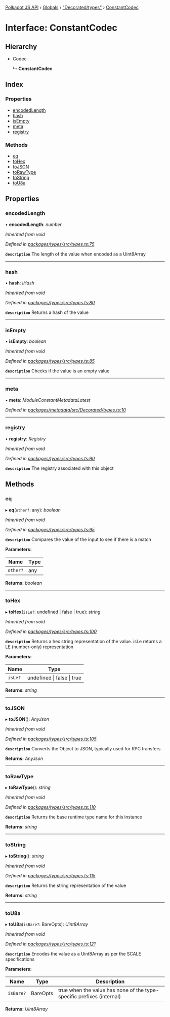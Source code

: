 [Polkadot JS API](../README.md) › [Globals](../globals.md) › ["Decorated/types"](../modules/_decorated_types_.md) › [ConstantCodec](_decorated_types_.constantcodec.md)

# Interface: ConstantCodec

## Hierarchy

* Codec

  ↳ **ConstantCodec**

## Index

### Properties

* [encodedLength](_decorated_types_.constantcodec.md#encodedlength)
* [hash](_decorated_types_.constantcodec.md#hash)
* [isEmpty](_decorated_types_.constantcodec.md#isempty)
* [meta](_decorated_types_.constantcodec.md#meta)
* [registry](_decorated_types_.constantcodec.md#registry)

### Methods

* [eq](_decorated_types_.constantcodec.md#eq)
* [toHex](_decorated_types_.constantcodec.md#tohex)
* [toJSON](_decorated_types_.constantcodec.md#tojson)
* [toRawType](_decorated_types_.constantcodec.md#torawtype)
* [toString](_decorated_types_.constantcodec.md#tostring)
* [toU8a](_decorated_types_.constantcodec.md#tou8a)

## Properties

###  encodedLength

• **encodedLength**: *number*

*Inherited from void*

*Defined in [packages/types/src/types.ts:75](https://github.com/polkadot-js/api/blob/774f41e6db/packages/types/src/types.ts#L75)*

**`description`** The length of the value when encoded as a Uint8Array

___

###  hash

• **hash**: *IHash*

*Inherited from void*

*Defined in [packages/types/src/types.ts:80](https://github.com/polkadot-js/api/blob/774f41e6db/packages/types/src/types.ts#L80)*

**`description`** Returns a hash of the value

___

###  isEmpty

• **isEmpty**: *boolean*

*Inherited from void*

*Defined in [packages/types/src/types.ts:85](https://github.com/polkadot-js/api/blob/774f41e6db/packages/types/src/types.ts#L85)*

**`description`** Checks if the value is an empty value

___

###  meta

• **meta**: *ModuleConstantMetadataLatest*

*Defined in [packages/metadata/src/Decorated/types.ts:10](https://github.com/polkadot-js/api/blob/774f41e6db/packages/metadata/src/Decorated/types.ts#L10)*

___

###  registry

• **registry**: *Registry*

*Inherited from void*

*Defined in [packages/types/src/types.ts:90](https://github.com/polkadot-js/api/blob/774f41e6db/packages/types/src/types.ts#L90)*

**`description`** The registry associated with this object

## Methods

###  eq

▸ **eq**(`other?`: any): *boolean*

*Inherited from void*

*Defined in [packages/types/src/types.ts:95](https://github.com/polkadot-js/api/blob/774f41e6db/packages/types/src/types.ts#L95)*

**`description`** Compares the value of the input to see if there is a match

**Parameters:**

Name | Type |
------ | ------ |
`other?` | any |

**Returns:** *boolean*

___

###  toHex

▸ **toHex**(`isLe?`: undefined | false | true): *string*

*Inherited from void*

*Defined in [packages/types/src/types.ts:100](https://github.com/polkadot-js/api/blob/774f41e6db/packages/types/src/types.ts#L100)*

**`description`** Returns a hex string representation of the value. isLe returns a LE (number-only) representation

**Parameters:**

Name | Type |
------ | ------ |
`isLe?` | undefined &#124; false &#124; true |

**Returns:** *string*

___

###  toJSON

▸ **toJSON**(): *AnyJson*

*Inherited from void*

*Defined in [packages/types/src/types.ts:105](https://github.com/polkadot-js/api/blob/774f41e6db/packages/types/src/types.ts#L105)*

**`description`** Converts the Object to JSON, typically used for RPC transfers

**Returns:** *AnyJson*

___

###  toRawType

▸ **toRawType**(): *string*

*Inherited from void*

*Defined in [packages/types/src/types.ts:110](https://github.com/polkadot-js/api/blob/774f41e6db/packages/types/src/types.ts#L110)*

**`description`** Returns the base runtime type name for this instance

**Returns:** *string*

___

###  toString

▸ **toString**(): *string*

*Inherited from void*

*Defined in [packages/types/src/types.ts:115](https://github.com/polkadot-js/api/blob/774f41e6db/packages/types/src/types.ts#L115)*

**`description`** Returns the string representation of the value

**Returns:** *string*

___

###  toU8a

▸ **toU8a**(`isBare?`: BareOpts): *Uint8Array*

*Inherited from void*

*Defined in [packages/types/src/types.ts:121](https://github.com/polkadot-js/api/blob/774f41e6db/packages/types/src/types.ts#L121)*

**`description`** Encodes the value as a Uint8Array as per the SCALE specifications

**Parameters:**

Name | Type | Description |
------ | ------ | ------ |
`isBare?` | BareOpts | true when the value has none of the type-specific prefixes (internal)  |

**Returns:** *Uint8Array*
